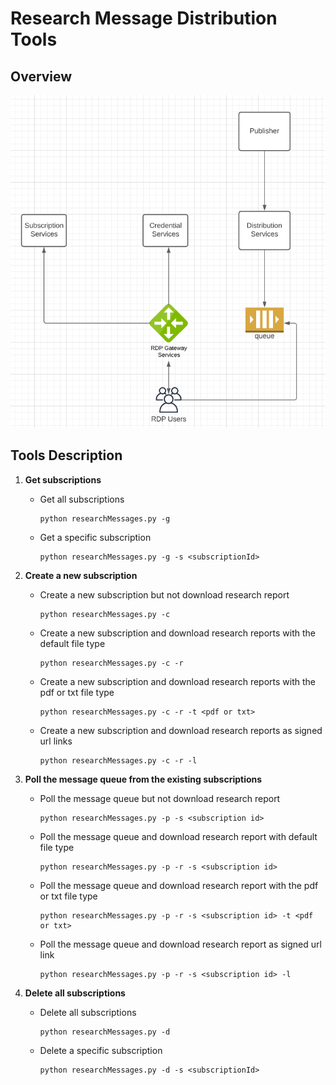# Research Message Distribution Tools
## Overview

![](flow.png)

## Tools Description

1. **Get subscriptions**
   - Get all subscriptions
        ```
        python researchMessages.py -g
        ```
   - Get a specific subscription
        ```
   	    python researchMessages.py -g -s <subscriptionId>
        ```
2. **Create a new subscription**
    - Create a new subscription but not download research report
        ```
        python researchMessages.py -c
        ```
    - Create a new subscription and download research reports with the default file type
        ```
        python researchMessages.py -c -r
        ```
    - Create a new subscription and download research reports with the pdf or txt file type
        ```
        python researchMessages.py -c -r -t <pdf or txt>
        ```
    - Create a new subscription and download research reports as signed url links
        ```
        python researchMessages.py -c -r -l
        ```
3. **Poll the message queue from the existing subscriptions**
    - Poll the message queue but not download research report
        ```
        python researchMessages.py -p -s <subscription id>
        ```
    - Poll the message queue and download research report with default file type
        ```
        python researchMessages.py -p -r -s <subscription id>
        ```
    - Poll the message queue and download research report with the pdf or txt file type
        ```
        python researchMessages.py -p -r -s <subscription id> -t <pdf or txt>
        ```
    - Poll the message queue and download research report as signed url link
        ```
        python researchMessages.py -p -r -s <subscription id> -l
        ```
	
4. **Delete all subscriptions**
    - Delete all subscriptions
        ```
        python researchMessages.py -d
        ```
    - Delete a specific subscription
        ```
        python researchMessages.py -d -s <subscriptionId>
        ```
	        

